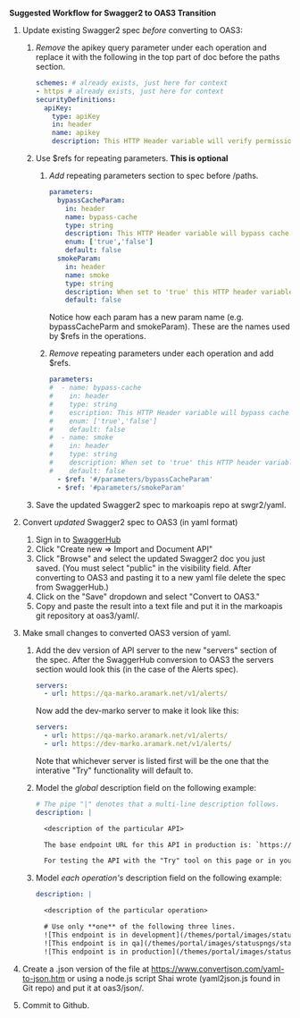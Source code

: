 **Suggested Workflow for Swagger2 to OAS3 Transition**

1. Update existing Swagger2 spec *before* converting to OAS3:

   1. *Remove* the apikey query parameter under each operation and replace it with the following in the top part of doc before the paths section.

      ```yaml
      schemes: # already exists, just here for context
      - https # already exists, just here for context
      securityDefinitions:
        apiKey:
          type: apiKey
          in: header
          name: apikey
          description: This HTTP Header variable will verify permissions.
      ```
      
     1. Use $refs for repeating parameters. **This is optional**

           1. *Add* repeating parameters section to spec before /paths.   

               ```yaml
               parameters:
                 bypassCacheParam:
                   in: header
                   name: bypass-cache
                   type: string
                   description: This HTTP Header variable will bypass cache.
                   enum: ['true','false']
                   default: false
                 smokeParam:
                   in: header
                   name: smoke
                   type: string
                   description: When set to 'true' this HTTP header variable will route the API call to the Integration testing environment.  Only applicable in QA.
                   default: false
               ```
               Notice how each param has a new param name (e.g. bypassCacheParm and smokeParam). These are the names used by $refs in the operations.

           1. *Remove* repeating parameters under each operation and add $refs.

               ```yaml
               parameters:
               #  - name: bypass-cache
               #    in: header
               #    type: string
               #    escription: This HTTP Header variable will bypass cache
               #    enum: ['true','false']
               #    default: false
               #  - name: smoke
               #    in: header
               #    type: string
               #    description: When set to 'true' this HTTP header variable will route the API call to the Integration testing environment.  Only applicable in QA.
               #    default: false
                 - $ref: '#/parameters/bypassCacheParam'
                 - $ref: '#parameters/smokeParam'
               ```

    1. Save the updated Swagger2 spec to markoapis repo at swgr2/yaml.
   
1. Convert *updated* Swagger2 spec to OAS3 (in yaml format)
    1. Sign in to [SwaggerHub](https://app.swaggerhub.com/login)
    1. Click "Create new => Import and Document API"
    1. Click "Browse" and select the updated Swagger2 doc you just saved. (You must select "public" in the visibility field. After converting to OAS3 and pasting it to a new yaml file  delete the spec from SwaggerHub.)
    1. Click on the "Save" dropdown and select "Convert to OAS3."
    1. Copy and paste the result into a text file and put it in the markoapis git repository at oas3/yaml/.

1. Make small changes to converted OAS3 version of yaml. 

    1. Add the dev version of API server to the new "servers" section of the spec. After the SwaggerHub conversion to OAS3 the servers section would look this (in the case of the Alerts spec).
       
       ```yaml
       servers:
         - url: https://qa-marko.aramark.net/v1/alerts/
       ```
       Now add the dev-marko server to make it look like this:
       ```yaml
       servers:
         - url: https://qa-marko.aramark.net/v1/alerts/
         - url: https://dev-marko.aramark.net/v1/alerts/
       
       ```
       Note that whichever server is listed first will be the one that the interative "Try" functionality will default to.
       
    1. Model the *global* description field on the following example:

       ```yaml
       # The pipe "|" denotes that a multi-line description follows.
       description: | 
       
         <description of the particular API>
       
         The base endpoint URL for this API in production is: `https://marko.aramark.net/v1/alerts`.
       
         For testing the API with the "Try" tool on this page or in your app, use either our testing server "qa-marko" or our development server "dev-marko".
       ```
       
    1. Model *each operation's* description field on the following example:

       ```yaml
       description: |
       
         <description of the particular operation>

         # Use only **one** of the following three lines. 
         ![This endpoint is in development](/themes/portal/images/statuspngs/statusdev.png)
         ![This endpoint is in qa](/themes/portal/images/statuspngs/statusqa.png)
         ![This endpoint is in production](/themes/portal/images/statuspngs/statusprod.png)
       ```  	 
1. Create a .json version of the file at https://www.convertjson.com/yaml-to-json.htm or using a node.js script Shai wrote (yaml2json.js found in Git repo) and put it at oas3/json/.

1. Commit to Github.

